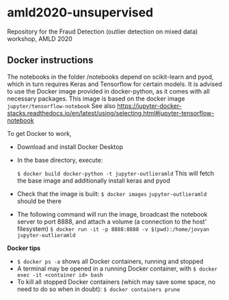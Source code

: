 # amld2020-unsupervised
Repository for the Fraud Detection (outlier detection on mixed data) workshop, AMLD 2020  


## Docker instructions
The notebooks in the folder /notebooks depend on scikit-learn and pyod, which in turn requires Keras and Tensorflow for certain models. It is advised to use the Docker image provided in docker-python, as it comes with all necessary packages.
This image is based on the docker image `jupyter/tensorflow-notebook`
See also https://jupyter-docker-stacks.readthedocs.io/en/latest/using/selecting.html#jupyter-tensorflow-notebook


To get Docker to work, 
- Download and install Docker Desktop
- In the base directory, execute:

    `$ docker build docker-python -t jupyter-outlieramld`
    This will fetch the base image and additionally install keras and pyod
- Check that the image is built:
    `$ docker images`
    `jupyter-outlieramld` should be there
- The following command will run the image, broadcast the notebook server to port 8888, and attach a volume (a connection to the host' filesystem)
    `$ docker run -it -p 8888:8888 -v $(pwd):/home/jovyan jupyter-outlieramld`
    
**Docker tips**
- `$ docker ps -a` shows all Docker containers, running and stopped
- A terminal may be opened in a running Docker container, with `$ docker exec -it <container id> bash` 
- To kill all stopped Docker containers (which may save some space, no need to do so when in doubt):
`$ docker containers prune`


    

